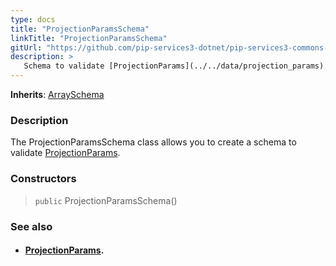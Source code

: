 ```yaml
---
type: docs
title: "ProjectionParamsSchema"
linkTitle: "ProjectionParamsSchema"
gitUrl: "https://github.com/pip-services3-dotnet/pip-services3-commons-dotnet"
description: >
   Schema to validate [ProjectionParams](../../data/projection_params).
---
```


**Inherits**: [ArraySchema](../array_schema)

### Description

The ProjectionParamsSchema class allows you to create a schema to validate [ProjectionParams](../../data/projection_params).

### Constructors

> `public` ProjectionParamsSchema()

### See also
- #### [ProjectionParams](../../data/projection_params).
